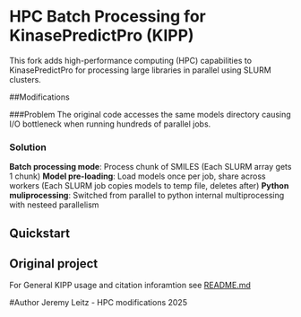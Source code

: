 # HPC Batch Processing for KinasePredictPro (KIPP)

This fork adds high-performance computing (HPC) capabilities to KinasePredictPro for processing large libraries in parallel using SLURM clusters.

##Modifications

###Problem
The original code accesses the same models directory causing I/O bottleneck when running hundreds of parallel jobs.

### Solution
**Batch processing mode**: Process chunk of SMILES (Each SLURM array gets 1 chunk)
**Model pre-loading**: Load models once per job, share across workers (Each SLURM job copies models to temp file, deletes after)
**Python muliprocessing**: Switched from parallel to python internal multiprocessing with nesteed parallelism 

## Quickstart

## Original project
For General KIPP usage and citation inforamtion see [README.md](README.md)

#Author
Jeremy Leitz - HPC modifications 2025 
